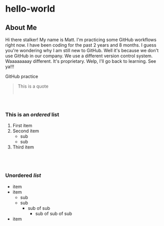 # hello-world
## About Me
Hi there stalker! My name is Matt. I'm practicing some GitHub workflows right now.
I have been coding for the past 2 years and 8 months. I guess you're wondering why
I am still new to GitHub. Well it's because we don't use GitHub in our company. We
use a different version control system. Waaaaaaaay different. It's proprietary.
Welp, I'll go back to learning. See ya!!!

GitHub practice  
  
> This is a quote  
&nbsp;  

&nbsp;  

### This is an *ordered* list
1. First item
2. Second item
    - sub
    - sub
3. Third item  
&nbsp;  

&nbsp;  

### Unordered *list*
- item
- item
  - sub 
  - sub
    - sub of sub
      - sub of sub of sub
- item

